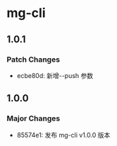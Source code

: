 # mg-cli

## 1.0.1

### Patch Changes

- ecbe80d: 新增--push 参数

## 1.0.0

### Major Changes

- 85574e1: 发布 mg-cli v1.0.0 版本
